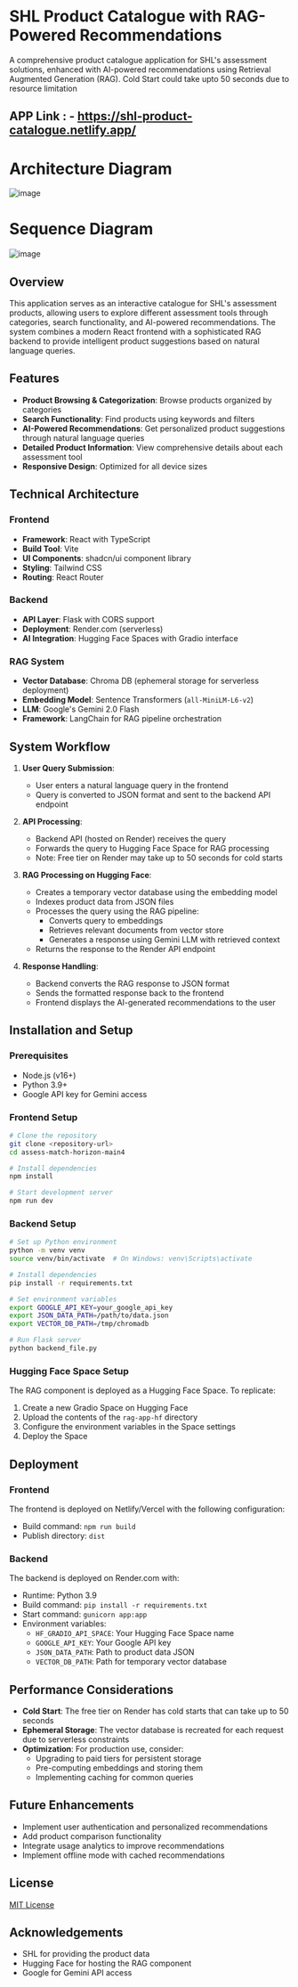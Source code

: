 # SHL Product Catalogue with RAG-Powered Recommendations

A comprehensive product catalogue application for SHL's assessment solutions, enhanced with AI-powered recommendations using Retrieval Augmented Generation (RAG).
Cold Start could take upto 50 seconds due to resource limitation  

## APP Link : - https://shl-product-catalogue.netlify.app/

# Architecture Diagram
![image](https://github.com/user-attachments/assets/ace1ede6-e628-4d9b-aeeb-abc7eeb0c3b7)

# Sequence Diagram
![image](https://github.com/user-attachments/assets/71ff37ff-0a27-4c21-b099-53a10b16b346)


## Overview

This application serves as an interactive catalogue for SHL's assessment products, allowing users to explore different assessment tools through categories, search functionality, and AI-powered recommendations. The system combines a modern React frontend with a sophisticated RAG backend to provide intelligent product suggestions based on natural language queries.

## Features

- **Product Browsing & Categorization**: Browse products organized by categories
- **Search Functionality**: Find products using keywords and filters
- **AI-Powered Recommendations**: Get personalized product suggestions through natural language queries
- **Detailed Product Information**: View comprehensive details about each assessment tool
- **Responsive Design**: Optimized for all device sizes

## Technical Architecture

### Frontend
- **Framework**: React with TypeScript
- **Build Tool**: Vite
- **UI Components**: shadcn/ui component library
- **Styling**: Tailwind CSS
- **Routing**: React Router

### Backend
- **API Layer**: Flask with CORS support
- **Deployment**: Render.com (serverless)
- **AI Integration**: Hugging Face Spaces with Gradio interface

### RAG System
- **Vector Database**: Chroma DB (ephemeral storage for serverless deployment)
- **Embedding Model**: Sentence Transformers (`all-MiniLM-L6-v2`)
- **LLM**: Google's Gemini 2.0 Flash
- **Framework**: LangChain for RAG pipeline orchestration

## System Workflow

1. **User Query Submission**:
   - User enters a natural language query in the frontend
   - Query is converted to JSON format and sent to the backend API endpoint

2. **API Processing**:
   - Backend API (hosted on Render) receives the query
   - Forwards the query to Hugging Face Space for RAG processing
   - Note: Free tier on Render may take up to 50 seconds for cold starts

3. **RAG Processing on Hugging Face**:
   - Creates a temporary vector database using the embedding model
   - Indexes product data from JSON files
   - Processes the query using the RAG pipeline:
     - Converts query to embeddings
     - Retrieves relevant documents from vector store
     - Generates a response using Gemini LLM with retrieved context
   - Returns the response to the Render API endpoint

4. **Response Handling**:
   - Backend converts the RAG response to JSON format
   - Sends the formatted response back to the frontend
   - Frontend displays the AI-generated recommendations to the user

## Installation and Setup

### Prerequisites
- Node.js (v16+)
- Python 3.9+
- Google API key for Gemini access

### Frontend Setup
```bash
# Clone the repository
git clone <repository-url>
cd assess-match-horizon-main4

# Install dependencies
npm install

# Start development server
npm run dev
```

### Backend Setup
```bash
# Set up Python environment
python -m venv venv
source venv/bin/activate  # On Windows: venv\Scripts\activate

# Install dependencies
pip install -r requirements.txt

# Set environment variables
export GOOGLE_API_KEY=your_google_api_key
export JSON_DATA_PATH=/path/to/data.json
export VECTOR_DB_PATH=/tmp/chromadb

# Run Flask server
python backend_file.py
```

### Hugging Face Space Setup
The RAG component is deployed as a Hugging Face Space. To replicate:

1. Create a new Gradio Space on Hugging Face
2. Upload the contents of the `rag-app-hf` directory
3. Configure the environment variables in the Space settings
4. Deploy the Space

## Deployment

### Frontend
The frontend is deployed on Netlify/Vercel with the following configuration:
- Build command: `npm run build`
- Publish directory: `dist`

### Backend
The backend is deployed on Render.com with:
- Runtime: Python 3.9
- Build command: `pip install -r requirements.txt`
- Start command: `gunicorn app:app`
- Environment variables:
  - `HF_GRADIO_API_SPACE`: Your Hugging Face Space name
  - `GOOGLE_API_KEY`: Your Google API key
  - `JSON_DATA_PATH`: Path to product data JSON
  - `VECTOR_DB_PATH`: Path for temporary vector database

## Performance Considerations

- **Cold Start**: The free tier on Render has cold starts that can take up to 50 seconds
- **Ephemeral Storage**: The vector database is recreated for each request due to serverless constraints
- **Optimization**: For production use, consider:
  - Upgrading to paid tiers for persistent storage
  - Pre-computing embeddings and storing them
  - Implementing caching for common queries

## Future Enhancements

- Implement user authentication and personalized recommendations
- Add product comparison functionality
- Integrate usage analytics to improve recommendations
- Implement offline mode with cached recommendations

## License

[MIT License](LICENSE)

## Acknowledgements

- SHL for providing the product data
- Hugging Face for hosting the RAG component
- Google for Gemini API access
